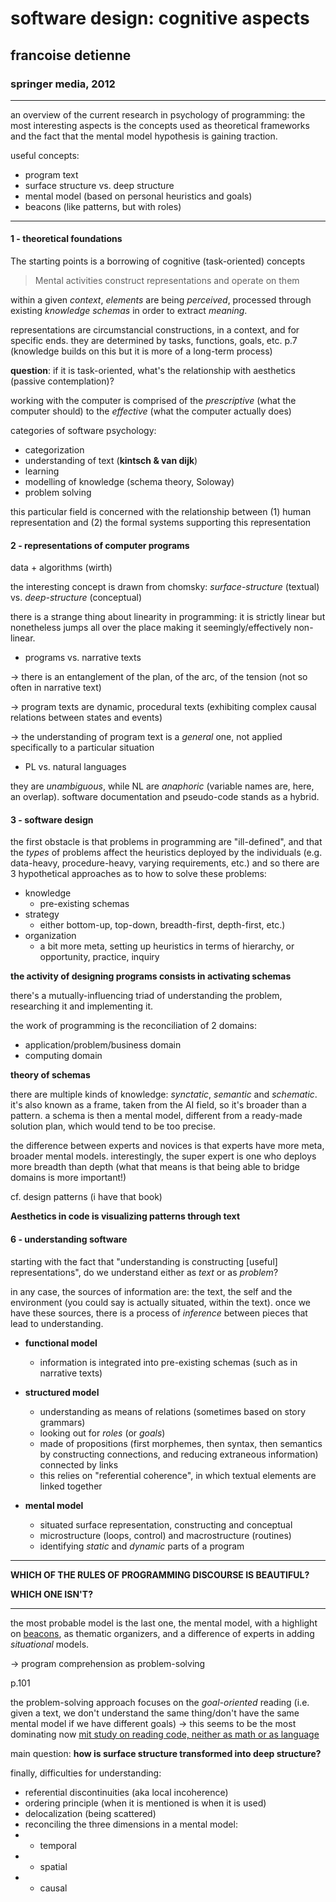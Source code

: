 # software design: cognitive aspects

## francoise detienne

### springer media, 2012

---

an overview of the current research in psychology of programming: the most interesting aspects is the concepts used as theoretical frameworks and the fact that the mental model hypothesis is gaining traction.

useful concepts:

- program text
- surface structure vs. deep structure
- mental model (based on personal heuristics and goals)
- beacons (like patterns, but with roles)

---

#### 1 - theoretical foundations

The starting points is a borrowing of cognitive (task-oriented) concepts

> Mental activities construct representations and operate on them

within a given *context*, *elements* are being *perceived*, processed through existing *knowledge schemas* in order to extract *meaning*.

representations are circumstancial constructions, in a context, and for specific ends. they are determined by tasks, functions, goals, etc. p.7 (knowledge builds on this but it is more of a long-term process)

**question**: if it is task-oriented, what's the relationship with aesthetics (passive contemplation)?

working with the computer is comprised of the *prescriptive* (what the computer should) to the *effective* (what the computer actually does)

categories of software psychology:

- categorization
- understanding of text (**kintsch & van dijk**)
- learning
- modelling of knowledge (schema theory, Soloway)
- problem solving

this particular field is concerned with the relationship between (1) human representation and (2) the formal systems supporting this representation

#### 2 - representations of computer programs

data + algorithms (wirth)

the interesting concept is drawn from chomsky: *surface-structure* (textual) vs. *deep-structure* (conceptual)

there is a strange thing about linearity in programming: it is strictly linear but nonetheless jumps all over the place making it seemingly/effectively non-linear.

- programs vs. narrative texts

-> there is an entanglement of the plan, of the arc, of the tension (not so often in narrative text)

-> program texts are dynamic, procedural texts (exhibiting complex causal relations between states and events)

-> the understanding of program text is a *general* one, not applied specifically to a particular situation

- PL vs. natural languages

they are *unambiguous*, while NL are *anaphoric* (variable names are, here, an overlap). software documentation and pseudo-code stands as a hybrid.

#### 3 - software design

the first obstacle is that problems in programming are "ill-defined", and that the *types* of problems affect the heuristics deployed by the individuals (e.g. data-heavy, procedure-heavy, varying requirements, etc.) and so there are 3 hypothetical approaches as to how to solve these problems:

- knowledge
  - pre-existing schemas
- strategy
  - either bottom-up, top-down, breadth-first, depth-first, etc.)
- organization
  - a bit more meta, setting up heuristics in terms of hierarchy, or opportunity, practice, inquiry

**the activity of designing programs consists in activating schemas**

there's a mutually-influencing triad of understanding the problem, researching it and implementing it.

the work of programming is the reconciliation of 2 domains:

- application/problem/business domain
- computing domain

**theory of schemas**

there are multiple kinds of knowledge: *synctatic*, *semantic* and *schematic*. it's also known as a frame, taken from the AI field, so it's broader than a pattern. a schema is then a mental model, different from a ready-made solution plan, which would tend to be too precise.

the difference between experts and novices is that experts have more meta, broader mental models. interestingly, the super expert is one who deploys more breadth than depth (what that means is that being able to bridge domains is more important!)

cf. design patterns (i have that book)

**Aesthetics in code is visualizing patterns through text**

#### 6 - understanding software

starting with the fact that "understanding is constructing [useful] representations", do we understand either as *text* or as *problem*?

in any case, the sources of information are: the text, the self and the environment (you could say is actually situated, within the text). once we have these sources, there is a process of *inference* between pieces that lead to understanding.

- **functional model**
  - information is integrated into pre-existing schemas (such as in narrative texts)

- **structured model**
  - understanding as means of relations (sometimes based on story grammars)
  - looking out for *roles* (or *goals*)
  - made of propositions (first morphemes, then syntax, then semantics by constructing connections, and reducing extraneous information) connected by links
  - this relies on "referential coherence", in which textual elements are linked together

- **mental model**
  - situated surface representation, constructing and conceptual
  - microstructure (loops, control) and macrostructure (routines)
  - identifying *static* and *dynamic* parts of a program

---

**WHICH OF THE RULES OF PROGRAMMING DISCOURSE IS BEAUTIFUL?**

**WHICH ONE ISN'T?**

---

the most probable model is the last one, the mental model, with a highlight on [beacons](https://www.sciencedirect.com/science/article/abs/pii/S0020737383800315), as thematic organizers, and a difference of experts in adding *situational* models.

-> program comprehension as problem-solving

p.101

the problem-solving approach focuses on the *goal-oriented* reading (i.e. given a text, we don't understand the same thing/don't have the same mental model if we have different goals) -> this seems to be the most dominating now [mit study on reading code, neither as math or as language](https://news.mit.edu/2020/brain-reading-computer-code-1215)

main question: **how is surface structure transformed into deep structure?**

finally, difficulties for understanding:

- referential discontinuities (aka local incoherence)
- ordering principle (when it is mentioned is when it is used)
- delocalization (being scattered)
- reconciling the three dimensions in a mental model:
- - temporal
- - spatial
- - causal